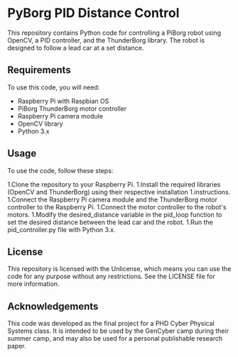 # PyBorg PID Distance Control
This repository contains Python code for controlling a PiBorg robot using OpenCV, a PID controller, and the ThunderBorg library. The robot is designed to follow a lead car at a set distance.

## Requirements
To use this code, you will need:
- Raspberry Pi with Raspbian OS
- PiBorg ThunderBorg motor controller
- Raspberry Pi camera module
- OpenCV library
- Python 3.x

## Usage
To use the code, follow these steps:

1.Clone the repository to your Raspberry Pi.
1.Install the required libraries (OpenCV and ThunderBorg) using their respective installation 1.instructions.
1.Connect the Raspberry Pi camera module and the ThunderBorg motor controller to the Raspberry Pi.
1.Connect the motor controller to the robot's motors.
1.Modify the desired_distance variable in the pid_loop function to set the desired distance between the lead car and the robot.
1.Run the pid_controller.py file with Python 3.x.

## License
This repository is licensed with the Unlicense, which means you can use the code for any purpose without any restrictions. See the LICENSE file for more information.

## Acknowledgements
This code was developed as the final project for a PHD Cyber Physical Systems class. It is intended to be used by the GenCyber camp during their summer camp, and may also be used for a personal publishable research paper.

